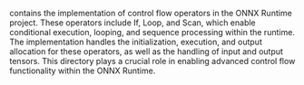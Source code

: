 contains the implementation of control flow operators in the ONNX Runtime project. These operators include If, Loop, and Scan, which enable conditional execution, looping, and sequence processing within the runtime. The implementation handles the initialization, execution, and output allocation for these operators, as well as the handling of input and output tensors. This directory plays a crucial role in enabling advanced control flow functionality within the ONNX Runtime.